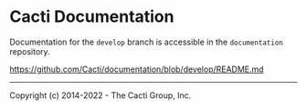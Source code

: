 # Cacti Documentation

Documentation for the `develop` branch is accessible in the `documentation` repository.

https://github.com/Cacti/documentation/blob/develop/README.md

-----------------------------------------------------------------------------
Copyright (c) 2014-2022 - The Cacti Group, Inc.
